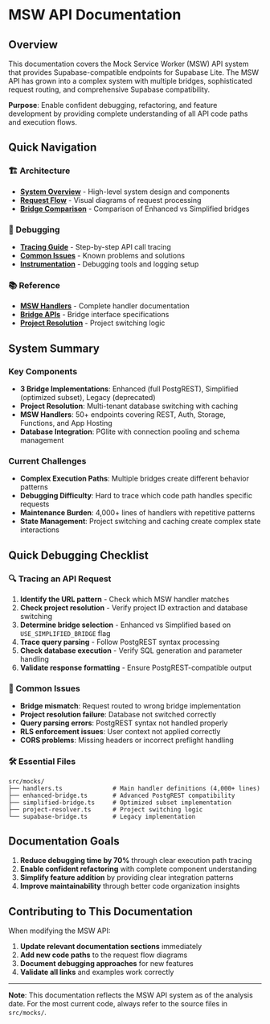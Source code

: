 # MSW API Documentation

## Overview

This documentation covers the Mock Service Worker (MSW) API system that provides Supabase-compatible endpoints for Supabase Lite. The MSW API has grown into a complex system with multiple bridges, sophisticated request routing, and comprehensive Supabase compatibility.

**Purpose**: Enable confident debugging, refactoring, and feature development by providing complete understanding of all API code paths and execution flows.

## Quick Navigation

### 🏗️ Architecture
- **[System Overview](./architecture/overview.md)** - High-level system design and components
- **[Request Flow](./architecture/request-flow.md)** - Visual diagrams of request processing
- **[Bridge Comparison](./architecture/bridge-comparison.md)** - Comparison of Enhanced vs Simplified bridges

### 🐛 Debugging
- **[Tracing Guide](./debugging/tracing-guide.md)** - Step-by-step API call tracing
- **[Common Issues](./debugging/common-issues.md)** - Known problems and solutions
- **[Instrumentation](./debugging/instrumentation.md)** - Debugging tools and logging setup

### 📚 Reference
- **[MSW Handlers](./reference/handlers.md)** - Complete handler documentation
- **[Bridge APIs](./reference/bridges.md)** - Bridge interface specifications
- **[Project Resolution](./reference/project-resolution.md)** - Project switching logic

## System Summary

### Key Components
- **3 Bridge Implementations**: Enhanced (full PostgREST), Simplified (optimized subset), Legacy (deprecated)
- **Project Resolution**: Multi-tenant database switching with caching
- **MSW Handlers**: 50+ endpoints covering REST, Auth, Storage, Functions, and App Hosting
- **Database Integration**: PGlite with connection pooling and schema management

### Current Challenges
- **Complex Execution Paths**: Multiple bridges create different behavior patterns
- **Debugging Difficulty**: Hard to trace which code path handles specific requests
- **Maintenance Burden**: 4,000+ lines of handlers with repetitive patterns
- **State Management**: Project switching and caching create complex state interactions

## Quick Debugging Checklist

### 🔍 Tracing an API Request
1. **Identify the URL pattern** - Check which MSW handler matches
2. **Check project resolution** - Verify project ID extraction and database switching
3. **Determine bridge selection** - Enhanced vs Simplified based on `USE_SIMPLIFIED_BRIDGE` flag
4. **Trace query parsing** - Follow PostgREST syntax processing
5. **Check database execution** - Verify SQL generation and parameter handling
6. **Validate response formatting** - Ensure PostgREST-compatible output

### 🚨 Common Issues
- **Bridge mismatch**: Request routed to wrong bridge implementation
- **Project resolution failure**: Database not switched correctly
- **Query parsing errors**: PostgREST syntax not handled properly
- **RLS enforcement issues**: User context not applied correctly
- **CORS problems**: Missing headers or incorrect preflight handling

### 🛠️ Essential Files
```
src/mocks/
├── handlers.ts              # Main handler definitions (4,000+ lines)
├── enhanced-bridge.ts       # Advanced PostgREST compatibility
├── simplified-bridge.ts     # Optimized subset implementation
├── project-resolver.ts      # Project switching logic
└── supabase-bridge.ts       # Legacy implementation
```

## Documentation Goals

1. **Reduce debugging time by 70%** through clear execution path tracing
2. **Enable confident refactoring** with complete component understanding
3. **Simplify feature addition** by providing clear integration patterns
4. **Improve maintainability** through better code organization insights

## Contributing to This Documentation

When modifying the MSW API:

1. **Update relevant documentation sections** immediately
2. **Add new code paths** to the request flow diagrams
3. **Document debugging approaches** for new features
4. **Validate all links** and examples work correctly

---

**Note**: This documentation reflects the MSW API system as of the analysis date. For the most current code, always refer to the source files in `src/mocks/`.